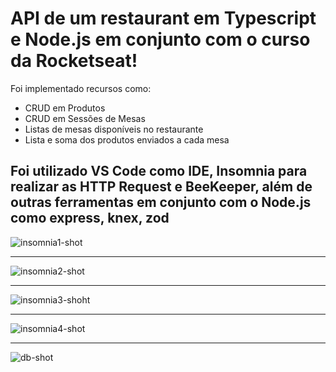 # API de um restaurant em Typescript e Node.js em conjunto com o curso da **Rocketseat**!
Foi implementado recursos como:
- CRUD em Produtos
- CRUD em Sessões de Mesas
- Listas de mesas disponíveis no restaurante
- Lista e soma dos produtos enviados a cada mesa

## Foi utilizado VS Code como IDE, Insomnia para realizar as HTTP Request e BeeKeeper, além de outras ferramentas em conjunto com o Node.js como express, knex, zod

![insomnia1-shot](https://github.com/user-attachments/assets/b3e37e7d-70a8-4a43-907b-9844090ceb2a)
__________________________________________________________________________________________________
![insomnia2-shot](https://github.com/user-attachments/assets/d97621cf-7866-4432-be9b-420bcb2685a3)
__________________________________________________________________________________________________
![insomnia3-shoht](https://github.com/user-attachments/assets/acee07ea-b517-4f2e-88b0-8ba558a8c1d6)
__________________________________________________________________________________________________
![insomnia4-shot](https://github.com/user-attachments/assets/1c145e7c-791a-4b62-b030-544bc1d27ca1)
__________________________________________________________________________________________________
![db-shot](https://github.com/user-attachments/assets/aeff3d1e-8e4b-400c-9fc9-3d2cc9664d42)
